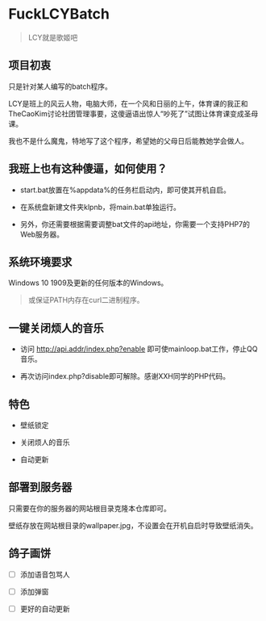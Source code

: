 # FuckLCYBatch
>LCY就是歌姬吧

## 项目初衷

只是针对某人编写的batch程序。

LCY是班上的风云人物，电脑大师，在一个风和日丽的上午，体育课的我正和TheCaoKim讨论社团管理事要，这傻逼语出惊人“吵死了”试图让体育课变成圣母课。

我也不是什么魔鬼，特地写了这个程序，希望她的父母日后能教她学会做人。

## 我班上也有这种傻逼，如何使用？

- start.bat放置在%appdata%的任务栏启动内，即可使其开机自启。

- 在系统盘新建文件夹klpnb，将main.bat单独运行。

- 另外，你还需要根据需要调整bat文件的api地址，你需要一个支持PHP7的Web服务器。

## 系统环境要求

Windows 10 1909及更新的任何版本的Windows。

>或保证PATH内存在curl二进制程序。

## 一键关闭烦人的音乐

- 访问 http://api.addr/index.php?enable 即可使mainloop.bat工作，停止QQ音乐。

- 再次访问index.php?disable即可解除。感谢XXH同学的PHP代码。

## 特色

- 壁纸锁定

- 关闭烦人的音乐

- 自动更新

## 部署到服务器

只需要在你的服务器的网站根目录克隆本仓库即可。

壁纸存放在网站根目录的wallpaper.jpg，不设置会在开机自启时导致壁纸消失。

## 鸽子画饼

- [ ] 添加语音包骂人

- [ ] 添加弹窗

- [ ] 更好的自动更新
